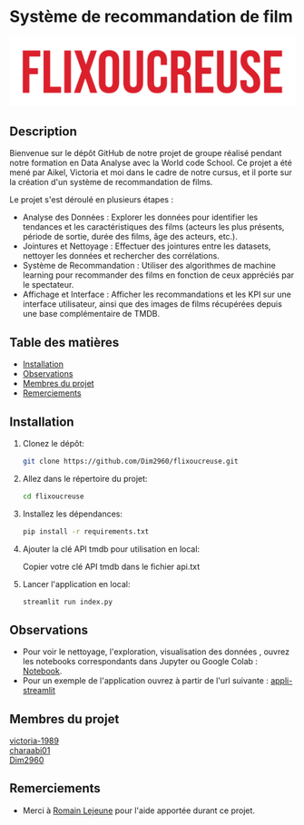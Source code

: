 # Système de recommandation de film
![Flixoucreuse](https://github.com/Dim2960/flixoucreuse/blob/main/img/Flixoucreuse.png)

## Description
Bienvenue sur le dépôt GitHub de notre projet de groupe réalisé pendant notre formation en Data Analyse avec la World code School. Ce projet a été mené par Aikel, Victoria et moi dans le cadre de notre cursus, et il porte sur la création d'un système de recommandation de films.

Le projet s'est déroulé en plusieurs étapes :

* Analyse des Données : Explorer les données pour identifier les tendances et les caractéristiques des films (acteurs les plus présents, période de sortie, durée des films, âge des acteurs, etc.).
* Jointures et Nettoyage : Effectuer des jointures entre les datasets, nettoyer les données et rechercher des corrélations.
* Système de Recommandation : Utiliser des algorithmes de machine learning pour recommander des films en fonction de ceux appréciés par le spectateur.
* Affichage et Interface : Afficher les recommandations et les KPI sur une interface utilisateur, ainsi que des images de films récupérées depuis une base complémentaire de TMDB.

## Table des matières
- [Installation](#installation)
- [Observations](#Observations)
- [Membres du projet](#membres)
- [Remerciements](#remerciements)

## Installation

1. Clonez le dépôt:
    ```sh
    git clone https://github.com/Dim2960/flixoucreuse.git
    ```
2. Allez dans le répertoire du projet:
    ```sh
    cd flixoucreuse
    ```
3. Installez les dépendances:
    ```sh
    pip install -r requirements.txt
    ```
4. Ajouter la clé API tmdb pour utilisation en local:  
  
   Copier votre clé API tmdb dans le fichier api.txt

5. Lancer l'application en local:
    ```sh
    streamlit run index.py
    ```
    
## Observations

* Pour voir le nettoyage, l'exploration, visualisation des données , ouvrez les notebooks correspondants dans Jupyter ou Google Colab : [Notebook](https://github.com/Dim2960/flixoucreuse/exploration_visualisation).
* Pour un exemple de l'application ouvrez à partir de l'url suivante : [appli-streamlit](https://flixoucreuse.streamlit.app/)

## Membres du projet

[victoria-1989](https://github.com/victoria-1989)  
[charaabi01](https://github.com/charaabi01)  
[Dim2960](https://github.com/Dim2960)

## Remerciements

- Merci à [Romain Lejeune](https://github.com/Vaelastraszz) pour l'aide apportée durant ce projet.
